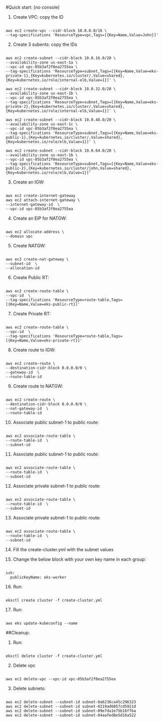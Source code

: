 #Quick start: (no console)

1. Create VPC: copy the ID
<pre><code>
aws ec2 create-vpc --cidr-block 10.0.0.0/16 \
--tag-specifications 'ResourceType=vpc,Tags=[{Key=Name,Value=John}]'
</code></pre>

2. Create 3 subents: copy the IDs

<pre><code>
aws ec2 create-subnet --cidr-block 10.0.16.0/20 \
--availability-zone us-east-1a \
--vpc-id vpc-05b3af2f0ea2755ea \
--tag-specifications 'ResourceType=subnet,Tags=[{Key=Name,Value=eks-private-1},{Key=kubernetes.io/cluster/<cluster_name>,Value=shared},{Key=kubernetes.io/role/internal-elb,Value=1}]' \

aws ec2 create-subnet --cidr-block 10.0.32.0/20 \
--availability-zone us-east-1b \
--vpc-id vpc-05b3af2f0ea2755ea \
--tag-specifications 'ResourceType=subnet,Tags=[{Key=Name,Value=eks-private-2},{Key=kubernetes.io/cluster/<cluster_name>,Value=shared},{Key=kubernetes.io/role/internal-elb,Value=1}]' \

aws ec2 create-subnet --cidr-block 10.0.48.0/20 \
--availability-zone us-east-1c \
--vpc-id vpc-05b3af2f0ea2755ea \
--tag-specifications 'ResourceType=subnet,Tags=[{Key=Name,Value=eks-public-1},{Key=kubernetes.io/cluster/<cluster_name>,Value=shared},{Key=kubernetes.io/role/elb,Value=1}]' \

aws ec2 create-subnet --cidr-block 10.0.64.0/20 \
--availability-zone us-east-1b \
--vpc-id vpc-05b3af2f0ea2755ea \
--tag-specifications 'ResourceType=subnet,Tags=[{Key=Name,Value=eks-public-2},{Key=kubernetes.io/cluster/john,Value=shared},{Key=kubernetes.io/role/elb,Value=1}]' 
</code></pre>

3. Create an IGW: 
<pre><code>
aws ec2 create-internet-gateway 
aws ec2 attach-internet-gateway \
--internet-gateway-id <igw_id> \
--vpc-id vpc-05b3af2f0ea2755ea
</code></pre>

4. Create an EIP for NATGW:
<pre><code>
aws ec2 allocate-address \
--domain vpc
</code></pre>

5. Create NATGW:
<pre><code>
aws ec2 create-nat-gateway \
--subnet-id <public_subnet> \
--allocation-id <eip_id>
</code></pre>

6. Create Public RT:
<pre><code>
aws ec2 create-route-table \
--vpc-id <vpc_id> \
--tag-specifications 'ResourceType=route-table,Tags=[{Key=Name,Value=eks-public-rt}]'
</code></pre>

7. Create Private RT:
<pre><code>
aws ec2 create-route-table \
--vpc-id <vpc_id> \
--tag-specifications 'ResourceType=route-table,Tags=[{Key=Name,Value=eks-private-rt}]'
</code></pre>

8. Create route to IGW:
<pre><code>
aws ec2 create-route \
--destination-cidr-block 0.0.0.0/0 \
--gateway-id <igw_id> \
--route-table-id <public_rt_id>
</code></pre>

9. Create route to NATGW:
<pre><code>
aws ec2 create-route \
--destination-cidr-block 0.0.0.0/0 \
--nat-gateway-id <nat_gw_id> \
--route-table-id <private_rt_id>
</code></pre>

10. Associate public subnet-1 to public route:
<pre><code>
aws ec2 associate-route-table \
--route-table-id <public_rt_id> \
--subnet-id <eks-public-1-id>
</code></pre>

11. Associate public subnet-1 to public route:
<pre><code>
aws ec2 associate-route-table \
--route-table-id <public_rt_id> \
--subnet-id <eks-public-2-id>
</code></pre>

12. Associate private subnet-1 to public route:
<pre><code>
aws ec2 associate-route-table \
--route-table-id <private_rt_id> \
--subnet-id <eks-private-1-id>
</code></pre>

13. Associate private subnet-1 to public route:
<pre><code>    
aws ec2 associate-route-table \
--route-table-id <private_rt_id> \
--subnet-id <eks-private-2-id>
</code></pre>

14. Fill the create-cluster.yml with the subnet values

15. Change the below block with your own key name in each group:
<pre><code>
ssh:
  publicKeyName: eks-worker
</code></pre>

16. Run: 
<pre><code>
eksctl create cluster -f create-cluster.yml
</code></pre>

17. Run:
<pre><code>
aws eks update-kubeconfig --name <cluster_name>
</code></pre>


##Cleanup: 

1. Run:
<pre><code>
eksctl delete cluster -f create-cluster.yml
</code></pre>

2. Delete vpc
<pre><code>
aws ec2 delete-vpc --vpc-id vpc-05b3af2f0ea2755ea
</code></pre>

3. Delete subnets:
<pre><code>
aws ec2 delete-subnet --subnet-id subnet-0a6236ca45c296323
aws ec2 delete-subnet --subnet-id subnet-0219ad6857cd5921d
aws ec2 delete-subnet --subnet-id subnet-09e7da1e75b16ffba
aws ec2 delete-subnet --subnet-id subnet-04aafed8e5d16a522
</code></pre>
